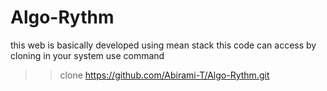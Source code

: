 # Algo-Rythm
this web is basically developed using mean stack
this code can access by cloning in your system
use command
>>clone https://github.com/Abirami-T/Algo-Rythm.git
